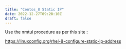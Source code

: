 ```yaml
---
title: "Centos_8 Static IP"
date: 2022-12-27T09:28:10Z
draft: false
---
```


Use the nmtui procedure as per this site :

https://linuxconfig.org/rhel-8-configure-static-ip-address



